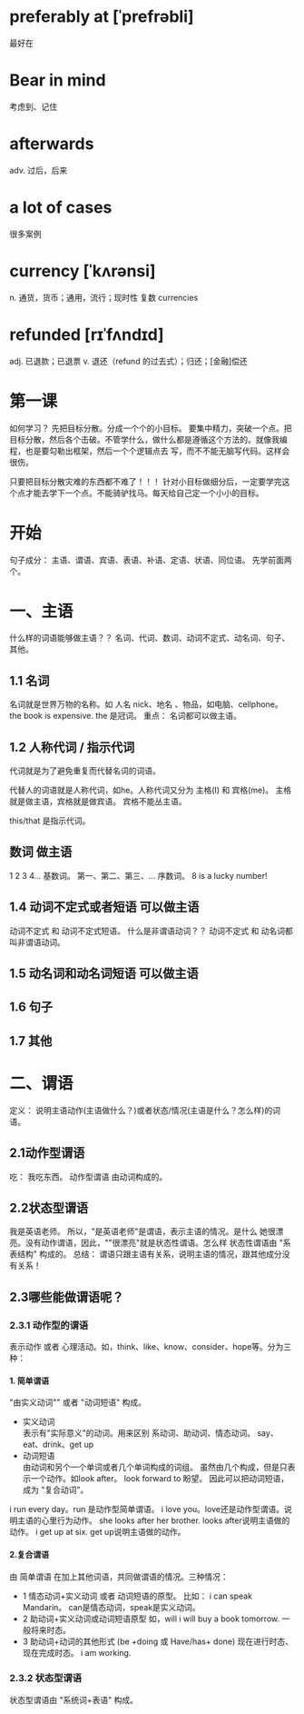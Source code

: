 # preferably at   [ˈprefrəbli]

最好在

# Bear in  mind

考虑到、记住

# afterwards

adv. 过后，后来

# a lot of cases

很多案例

# currency  [ˈkʌrənsi]

n. 通货，货币；通用，流行；现时性 复数 currencies

# refunded  [rɪˈfʌndɪd]

adj. 已退款；已退票 v. 退还（refund 的过去式）；归还；[金融]偿还

# 第一课

如何学习？ 先把目标分散。分成一个个的小目标。 要集中精力，突破一个点。把目标分散，然后各个击破。不管学什么，做什么都是遵循这个方法的。就像我编程，也是要勾勒出框架，然后一个个逻辑点去
写，而不不能无脑写代码。这样会很伤。

只要把目标分散灾难的东西都不难了！！！ 针对小目标做细分后，一定要学完这个点才能去学下一个点。不能骑驴找马。每天给自己定一个小小的目标。

# 开始

句子成分： 主语、谓语、宾语、表语、补语、定语、状语、同位语。 先学前面两个。

# 一、主语

什么样的词语能够做主语？？ 名词、代词、数词、动词不定式、动名词、句子、其他。

## 1.1 名词

名词就是世界万物的名称。如 人名 nick、地名 、物品，如电脑、cellphone。 the book is expensive. the 是冠词。 重点： 名词都可以做主语。

## 1.2 人称代词 / 指示代词

代词就是为了避免重复而代替名词的词语。

代替人的词语就是人称代词，如he。人称代词又分为 主格(I) 和 宾格(me)。 主格就是做主语，宾格就是做宾语。 宾格不能丛主语。

this/that 是指示代词。

## 数词 做主语

1 2 3 4... 基数词。 第一、第二、第三、... 序数词。 8 is a lucky number!

## 1.4 动词不定式或者短语 可以做主语

动词不定式 和 动词不定式短语。 什么是非谓语动词？？ 动词不定式 和 动名词都叫非谓语动词。

## 1.5 动名词和动名词短语 可以做主语

## 1.6 句子

## 1.7 其他

# 二、谓语

定义： 说明主语动作(主语做什么？)或者状态/情况(主语是什么？怎么样)的词语。

## 2.1动作型谓语

吃： 我吃东西。 动作型谓语 由动词构成的。

## 2.2状态型谓语

我是英语老师。 所以，"是英语老师"是谓语，表示主语的情况。是什么 她很漂亮。没有动作谓语，因此，""很漂亮"就是状态性谓语。怎么样 状态性谓语由 "系表结构" 构成的。 总结：
谓语只跟主语有关系，说明主语的情况，跟其他成分没有关系！

## 2.3哪些能做谓语呢？

### 2.3.1 动作型的谓语

表示动作 或者 心理活动。如，think、like、know、consider、hope等。分为三种：

#### 1. 简单谓语

"由实义动词"" 或者 "动词短语" 构成。

- 实义动词   
  表示有"实际意义"的动词。用来区别 系动词、助动词、情态动词。 say、eat、drink、get up
- 动词短语   
  由动词和另个一个单词或者几个单词构成的词组。 虽然由几个构成，但是只表示一个动作。如look after。 look forward to 盼望。 因此可以把动词短语，成为 "复合动词"。

i run every day。run 是动作型简单谓语。 i love you。love还是动作型谓语。说明主语的心里行为动作。 she looks after her brother. looks
after说明主语做的动作。 i get up at six. get up说明主语做的动作。

#### 2.复合谓语

由 简单谓语 在加上其他词语，共同做谓语的情况。三种情况：

- 1 情态动词+实义动词 或者 动词短语的原型。 比如： i can speak Mandarin。 can是情态动词，speak是实义动词。
- 2 助动词+实义动词或动词短语原型 如，will i will buy a book tomorrow. 一般将来时态。
- 3 助动词+动词的其他形式 (be +doing 或 Have/has+ done)
  现在进行时态、现在完成时态。 i am working.

### 2.3.2 状态型谓语

状态型谓语由 "系统词+表语" 构成。 







